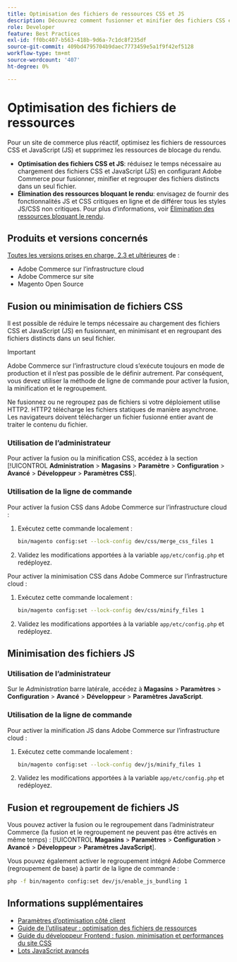 ```yaml
---
title: Optimisation des fichiers de ressources CSS et JS
description: Découvrez comment fusionner et minifier des fichiers CSS et JavaScript (JS) pour les projets Adobe Commerce depuis l’administrateur ou la ligne de commande.
role: Developer
feature: Best Practices
exl-id: ff0bc407-b563-418b-9d6a-7c1dc8f235df
source-git-commit: 409bd4795704b9daec7773459e5a1f9f42ef5128
workflow-type: tm+mt
source-wordcount: '407'
ht-degree: 0%

---
```


# Optimisation des fichiers de ressources

Pour un site de commerce plus réactif, optimisez les fichiers de ressources CSS et JavaScript (JS) et supprimez les ressources de blocage du rendu.

- **Optimisation des fichiers CSS et JS**: réduisez le temps nécessaire au chargement des fichiers CSS et JavaScript (JS) en configurant Adobe Commerce pour fusionner, minifier et regrouper des fichiers distincts dans un seul fichier.
- **Élimination des ressources bloquant le rendu**: envisagez de fournir des fonctionnalités JS et CSS critiques en ligne et de différer tous les styles JS/CSS non critiques. Pour plus d’informations, voir [Élimination des ressources bloquant le rendu](https://web.dev/render-blocking-resources/).

## Produits et versions concernés

[Toutes les versions prises en charge, 2.3 et ultérieures](../../../release/versions.md) de :

- Adobe Commerce sur l’infrastructure cloud
- Adobe Commerce sur site
- Magento Open Source

## Fusion ou minimisation de fichiers CSS

Il est possible de réduire le temps nécessaire au chargement des fichiers CSS et JavaScript (JS) en fusionnant, en minimisant et en regroupant des fichiers distincts dans un seul fichier.

>[!IMPORTANT]
>
>Adobe Commerce sur l’infrastructure cloud s’exécute toujours en mode de production et il n’est pas possible de le définir autrement. Par conséquent, vous devez utiliser la méthode de ligne de commande pour activer la fusion, la minification et le regroupement.

Ne fusionnez ou ne regroupez pas de fichiers si votre déploiement utilise HTTP2. HTTP2 télécharge les fichiers statiques de manière asynchrone. Les navigateurs doivent télécharger un fichier fusionné entier avant de traiter le contenu du fichier.

### Utilisation de l’administrateur

Pour activer la fusion ou la minification CSS, accédez à la section [!UICONTROL **Administration** > **Magasins** > **Paramètre** > **Configuration** > **Avancé** > **Développeur** > **Paramètres CSS**].

### Utilisation de la ligne de commande

Pour activer la fusion CSS dans Adobe Commerce sur l’infrastructure cloud :

1. Exécutez cette commande localement :

   ```bash
   bin/magento config:set --lock-config dev/css/merge_css_files 1
   ```

1. Validez les modifications apportées à la variable `app/etc/config.php` et redéployez.

Pour activer la minimisation CSS dans Adobe Commerce sur l’infrastructure cloud :

1. Exécutez cette commande localement :

   ```bash
   bin/magento config:set --lock-config dev/css/minify_files 1
   ```

1. Validez les modifications apportées à la variable `app/etc/config.php` et redéployez.

## Minimisation des fichiers JS

### Utilisation de l’administrateur

Sur le *Administration* barre latérale, accédez à **Magasins** > **Paramètres** > **Configuration** > **Avancé** > **Développeur** > **Paramètres JavaScript**.

### Utilisation de la ligne de commande

Pour activer la minification JS dans Adobe Commerce sur l’infrastructure cloud :

1. Exécutez cette commande localement :

   ```bash
   bin/magento config:set --lock-config dev/js/minify_files 1
   ```

1. Validez les modifications apportées à la variable `app/etc/config.php` et redéployez.

## Fusion et regroupement de fichiers JS

Vous pouvez activer la fusion ou le regroupement dans l’administrateur Commerce (la fusion et le regroupement ne peuvent pas être activés en même temps) : [!UICONTROL **Magasins** > **Paramètres** > **Configuration** > **Avancé** > **Développeur** > **Paramètres JavaScript**].

Vous pouvez également activer le regroupement intégré Adobe Commerce (regroupement de base) à partir de la ligne de commande :

```bash
php -f bin/magento config:set dev/js/enable_js_bundling 1
```

## Informations supplémentaires

- [Paramètres d’optimisation côté client](../../../performance/configuration.md#client-side-optimization-settings)
- [Guide de l’utilisateur : optimisation des fichiers de ressources](https://docs.magento.com/user-guide/system/file-optimization.html)
- [Guide du développeur Frontend : fusion, minimisation et performances du site CSS](https://developer.adobe.com/commerce/frontend-core/guide/css/#css-merging-minification-and-performance)
- [Lots JavaScript avancés](../../../performance/advanced-js-bundling.md)
